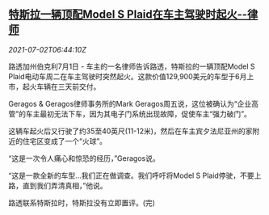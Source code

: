 <!--1625209263000-->
[特斯拉一辆顶配Model S Plaid在车主驾驶时起火--律师](https://cn.reuters.com/article/tesla-model-s-fire-0702-idCNKCS2E80JD)
------

<div><i>2021-07-02T06:44:10Z</i></div><p>路透加州伯克利7月1日 - 车主的一名律师告诉路透，特斯拉的一辆顶配Model S Plaid电动车周二在车主驾驶时突然起火。这款价值129,900美元的车型于6月上市，起火车辆在三天前交付。</p><p>Geragos &amp; Geragos律师事务所的Mark Geragos周五说，这位被确认为“企业高管”的车主最初无法下车，因为其电子门系统出现故障，促使车主“强力破门”。</p><p>这辆车起火后又行驶了约35至40英尺(11-12米)，然后在车主宾夕法尼亚州的家附近的住宅区变成了一个“火球”。</p><p>“这是一次令人痛心和惊恐的经历，”Geragos说。</p><p>“这是一款全新的车型...我们正在做调查。我们呼吁将Model S Plaid停驶，不要上路，直到我们弄清真相，”他说。</p><p>路透联系特斯拉时，特斯拉没有立即置评。(完)</p>
